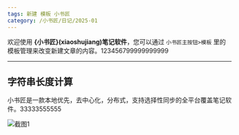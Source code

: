 ```yaml
--- 
tags: 新建 模板 小书匠
category: /小书匠/日记/2025-01
---
```



欢迎使用 **{小书匠}(xiaoshujiang)笔记软件**，您可以通过 `小书匠主按钮>模板` 里的模板管理来改变新建文章的内容。123456799999999999

----------
## 字符串长度计算
小书匠是一款本地优先，去中心化，分布式，支持选择性同步的全平台覆盖笔记软件。33333555555


![截图1](https://github.com/boshanghanyancui/pic-bed/raw/main/图片1.jpg)
